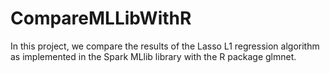 # CompareMLLibWithR
In this project, we compare the results of the Lasso L1 regression algorithm as implemented in the Spark MLlib library with the R package glmnet.
